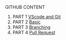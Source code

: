 GITHUB CONTENT  
1. PART 1 [VScode and Git](/1VSCODE.md)
2. PART 2 [Basic](/2BASIC.md)
3. PART 3 [Branching](/3BRANCHING.md)
4. PART 4 [Pull Request](/4PULLREQ.md)